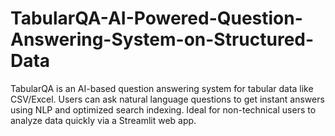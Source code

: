 # TabularQA-AI-Powered-Question-Answering-System-on-Structured-Data
TabularQA is an AI-based question answering system for tabular data like CSV/Excel. Users can ask natural language questions to get instant answers using NLP and optimized search indexing. Ideal for non-technical users to analyze data quickly via a Streamlit web app.
